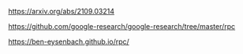 
https://arxiv.org/abs/2109.03214

https://github.com/google-research/google-research/tree/master/rpc

https://ben-eysenbach.github.io/rpc/
